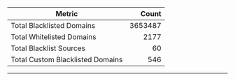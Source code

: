 | Metric | Count |
|--------|------:|
| Total Blacklisted Domains | 3653487 |
| Total Whitelisted Domains | 2177 |
| Total Blacklist Sources | 60 |
| Total Custom Blacklisted Domains | 546 |
---
